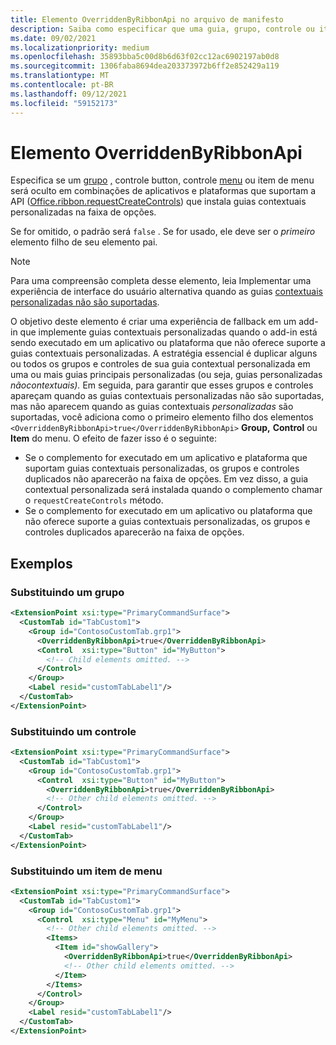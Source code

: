 ```yaml
---
title: Elemento OverriddenByRibbonApi no arquivo de manifesto
description: Saiba como especificar que uma guia, grupo, controle ou item de menu personalizado não deve aparecer quando também faz parte de uma guia contextual personalizada.
ms.date: 09/02/2021
ms.localizationpriority: medium
ms.openlocfilehash: 35893bba5c00d8b6d63f02cc12ac6902197ab0d8
ms.sourcegitcommit: 1306faba8694dea203373972b6ff2e852429a119
ms.translationtype: MT
ms.contentlocale: pt-BR
ms.lasthandoff: 09/12/2021
ms.locfileid: "59152173"
---
```

# <a name="overriddenbyribbonapi-element"></a>Elemento OverriddenByRibbonApi

Especifica se um [grupo](group.md) [,](control.md#button-control) controle button, controle [menu](control.md#menu-dropdown-button-controls) ou item de menu será oculto em combinações de aplicativos e plataformas que suportam a API ([Office.ribbon.requestCreateControls](/javascript/api/office/office.ribbon?view=common-js&preserve-view=true#requestCreateControls_tabDefinition_)) que instala guias contextuais personalizadas na faixa de opções.

Se for omitido, o padrão será `false` . Se for usado, ele deve ser o *primeiro* elemento filho de seu elemento pai.

> [!NOTE]
> Para uma compreensão completa desse elemento, leia Implementar uma experiência de interface do usuário alternativa quando as guias [contextuais personalizadas não são suportadas](../../design/contextual-tabs.md#implement-an-alternate-ui-experience-when-custom-contextual-tabs-are-not-supported).

O objetivo deste elemento é criar uma experiência de fallback em um add-in que implemente guias contextuais personalizadas quando o add-in está sendo executado em um aplicativo ou plataforma que não oferece suporte a guias contextuais personalizadas. A estratégia essencial é duplicar alguns ou todos os grupos e controles de sua guia contextual personalizada em uma ou mais guias principais personalizadas (ou seja, guias personalizadas *nãocontextuais).* Em seguida, para garantir que esses grupos e  controles apareçam quando as guias contextuais personalizadas não são suportadas, mas não aparecem quando as guias contextuais *personalizadas* são suportadas, você adiciona como o primeiro elemento filho dos elementos `<OverriddenByRibbonApi>true</OverriddenByRibbonApi>` **Group,** **Control** ou **Item** do menu. O efeito de fazer isso é o seguinte:

- Se o complemento for executado em um aplicativo e plataforma que suportam guias contextuais personalizadas, os grupos e controles duplicados não aparecerão na faixa de opções. Em vez disso, a guia contextual personalizada será instalada quando o complemento chamar o `requestCreateControls` método.
- Se o complemento for executado em  um aplicativo ou plataforma que não oferece suporte a guias contextuais personalizadas, os grupos e controles duplicados aparecerão na faixa de opções.

## <a name="examples"></a>Exemplos

### <a name="overriding-a-group"></a>Substituindo um grupo

```xml
<ExtensionPoint xsi:type="PrimaryCommandSurface">
  <CustomTab id="TabCustom1">
    <Group id="ContosoCustomTab.grp1">
      <OverriddenByRibbonApi>true</OverriddenByRibbonApi>
      <Control  xsi:type="Button" id="MyButton">
        <!-- Child elements omitted. -->
      </Control>
    </Group>
    <Label resid="customTabLabel1"/>
  </CustomTab>
</ExtensionPoint>
```

### <a name="overriding-a-control"></a>Substituindo um controle

```xml
<ExtensionPoint xsi:type="PrimaryCommandSurface">
  <CustomTab id="TabCustom1">
    <Group id="ContosoCustomTab.grp1">
      <Control  xsi:type="Button" id="MyButton">
        <OverriddenByRibbonApi>true</OverriddenByRibbonApi>
        <!-- Other child elements omitted. -->
      </Control>
    </Group>
    <Label resid="customTabLabel1"/>
  </CustomTab>
</ExtensionPoint>
```

### <a name="overriding-a-menu-item"></a>Substituindo um item de menu

```xml
<ExtensionPoint xsi:type="PrimaryCommandSurface">
  <CustomTab id="TabCustom1">
    <Group id="ContosoCustomTab.grp1">
      <Control  xsi:type="Menu" id="MyMenu">
        <!-- Other child elements omitted. -->
        <Items>
          <Item id="showGallery">
            <OverriddenByRibbonApi>true</OverriddenByRibbonApi>
            <!-- Other child elements omitted. -->
          </Item>
        </Items>
      </Control>
    </Group>
    <Label resid="customTabLabel1"/>
  </CustomTab>
</ExtensionPoint>
```
